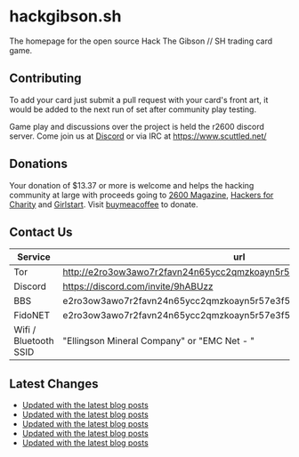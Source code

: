 # hackgibson.sh
The homepage for the open source Hack The Gibson // SH trading card game.


## Contributing

To add your card just submit a pull request with your card's front art, it would be added to the next run of set after community play testing.

Game play and discussions over the project is held the r2600 discord server. Come join us at [Discord](https://discord.com/invite/9hABUzz) or via IRC at https://www.scuttled.net/


## Donations

Your donation of $13.37 or more is welcome and helps the hacking community at large with proceeds going to [2600 Magazine](https://2600.com/), [Hackers for Charity](https://hackersforcharity.org) and [Girlstart](https://girlstart.org).  Visit [buymeacoffee](https://www.buymeacoffee.com/hackgibson.sh) to donate.


## Contact Us

Service | url
-|-
Tor | http://e2ro3ow3awo7r2favn24n65ycc2qmzkoayn5r57e3f56nvjwdcgg32ad.onion
Discord | https://discord.com/invite/9hABUzz
BBS | e2ro3ow3awo7r2favn24n65ycc2qmzkoayn5r57e3f56nvjwdcgg32ad.onion:23
FidoNET | e2ro3ow3awo7r2favn24n65ycc2qmzkoayn5r57e3f56nvjwdcgg32ad.onion:24554
Wifi / Bluetooth SSID | "Ellingson Mineral Company" or "EMC Net - <fidonet address>"

## Latest Changes
<!-- BLOG-POST-LIST:START -->
- [Updated with the latest blog posts](https://github.com/DFW2600/hackgibson.sh/commit/178306bb5c770ea0cc7f12ff4e77d26601e4872b)
- [Updated with the latest blog posts](https://github.com/DFW2600/hackgibson.sh/commit/5d970bdb7c4d603ac91188b0a259a265e61b9818)
- [Updated with the latest blog posts](https://github.com/DFW2600/hackgibson.sh/commit/ca04b5747e6f47d14697ac2071af293623a567ec)
- [Updated with the latest blog posts](https://github.com/DFW2600/hackgibson.sh/commit/a45ac2b775cf83b617bfe33b6c636c0a91735123)
- [Updated with the latest blog posts](https://github.com/DFW2600/hackgibson.sh/commit/da123cc7c9008c76f89c91281b8af2f9cc4acf23)
<!-- BLOG-POST-LIST:END -->
